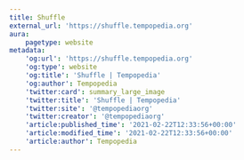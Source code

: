 ```yaml
---
title: Shuffle
external_url: 'https://shuffle.tempopedia.org'
aura:
    pagetype: website
metadata:
    'og:url': 'https://shuffle.tempopedia.org'
    'og:type': website
    'og:title': 'Shuffle | Tempopedia'
    'og:author': Tempopedia
    'twitter:card': summary_large_image
    'twitter:title': 'Shuffle | Tempopedia'
    'twitter:site': '@tempopediaorg'
    'twitter:creator': '@tempopediaorg'
    'article:published_time': '2021-02-22T12:33:56+00:00'
    'article:modified_time': '2021-02-22T12:33:56+00:00'
    'article:author': Tempopedia
---
```


